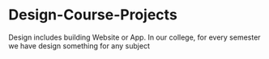 # Design-Course-Projects
Design includes building Website or App. In our college, for every semester we have design something for any subject
